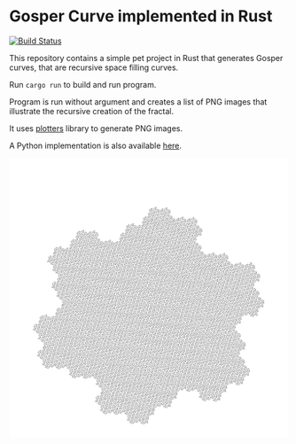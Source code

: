 # Gosper Curve implemented in Rust

[![Build Status](https://travis-ci.org/Gjacquenot/GosperCurveRust.svg?branch=master)](https://travis-ci.org/Gjacquenot/GosperCurveRust)

This repository contains a simple pet project in Rust that generates
Gosper curves, that are recursive space filling curves.

Run `cargo run` to build and run program.

Program is run without argument and creates a list of PNG images that
illustrate the recursive creation of the fractal.

It uses [plotters](https://github.com/38/plotters) library to generate PNG images.

A Python implementation is also available
[here](https://github.com/Gjacquenot/GosperCurve).

![Alt text](./gosper_curve_5.png)